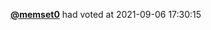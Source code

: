  <a href=https://github.com/memset0><strong>@memset0</strong></a>  had voted  at 2021-09-06 17:30:15 
